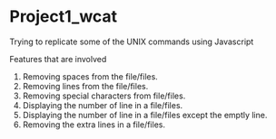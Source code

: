 # Project1_wcat
Trying to replicate some of the UNIX commands using Javascript 

Features that are involved
1. Removing spaces from the file/files.
2. Removing lines from the file/files.
3. Removing special characters from file/files.
4. Displaying the number of line in a file/files.
5. Displaying the number of line in a file/files except the emptly line.
6. Removing the extra lines in a file/files.
